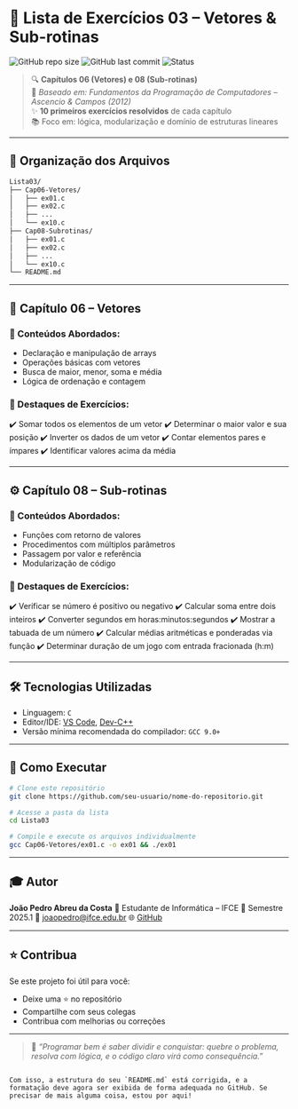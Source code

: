 
# 🧠 Lista de Exercícios 03 – Vetores & Sub-rotinas

![GitHub repo size](https://img.shields.io/github/repo-size/seu-usuario/nome-do-repositorio?style=flat-square)
![GitHub last commit](https://img.shields.io/github/last-commit/seu-usuario/nome-do-repositorio?style=flat-square)
![Status](https://img.shields.io/badge/status-em%20desenvolvimento-yellow?style=flat-square)

> 🔍 **Capítulos 06 (Vetores) e 08 (Sub-rotinas)**  
> 🎯 *Baseado em: Fundamentos da Programação de Computadores – Ascencio & Campos (2012)*  
> ✨ **10 primeiros exercícios resolvidos** de cada capítulo  
> 📚 Foco em: lógica, modularização e domínio de estruturas lineares

---

## 📁 Organização dos Arquivos

```bash
Lista03/
├── Cap06-Vetores/
│   ├── ex01.c
│   ├── ex02.c
│   ├── ...
│   └── ex10.c
├── Cap08-Subrotinas/
│   ├── ex01.c
│   ├── ex02.c
│   ├── ...
│   └── ex10.c
└── README.md
````

---

## 🔢 Capítulo 06 – Vetores

### 🧠 Conteúdos Abordados:

* Declaração e manipulação de arrays
* Operações básicas com vetores
* Busca de maior, menor, soma e média
* Lógica de ordenação e contagem

### 📌 Destaques de Exercícios:

✔️ Somar todos os elementos de um vetor
✔️ Determinar o maior valor e sua posição
✔️ Inverter os dados de um vetor
✔️ Contar elementos pares e ímpares
✔️ Identificar valores acima da média

---

## ⚙️ Capítulo 08 – Sub-rotinas

### 🧠 Conteúdos Abordados:

* Funções com retorno de valores
* Procedimentos com múltiplos parâmetros
* Passagem por valor e referência
* Modularização de código

### 📌 Destaques de Exercícios:

✔️ Verificar se número é positivo ou negativo
✔️ Calcular soma entre dois inteiros
✔️ Converter segundos em horas\:minutos\:segundos
✔️ Mostrar a tabuada de um número
✔️ Calcular médias aritméticas e ponderadas via função
✔️ Determinar duração de um jogo com entrada fracionada (h\:m)

---

## 🛠️ Tecnologias Utilizadas

* Linguagem: `C`
* Editor/IDE: [VS Code](https://code.visualstudio.com/), [Dev-C++](https://sourceforge.net/projects/orwelldevcpp/)
* Versão mínima recomendada do compilador: `GCC 9.0+`

---

## 🚀 Como Executar

```bash
# Clone este repositório
git clone https://github.com/seu-usuario/nome-do-repositorio.git

# Acesse a pasta da lista
cd Lista03

# Compile e execute os arquivos individualmente
gcc Cap06-Vetores/ex01.c -o ex01 && ./ex01
```

---

## 🎓 Autor

**João Pedro Abreu da Costa**
📍 Estudante de Informática – IFCE
📅 Semestre 2025.1
📧 [joaopedro@ifce.edu.br](joao.costa@ifce.edu.br)
🌐 [GitHub](https://github.com/ByJoao1)

---

## ⭐ Contribua

Se este projeto foi útil para você:

* Deixe uma ⭐ no repositório
* Compartilhe com seus colegas
* Contribua com melhorias ou correções

---

> 🧩 *“Programar bem é saber dividir e conquistar: quebre o problema, resolva com lógica, e o código claro virá como consequência.”*

```

Com isso, a estrutura do seu `README.md` está corrigida, e a formatação deve agora ser exibida de forma adequada no GitHub. Se precisar de mais alguma coisa, estou por aqui!
```

